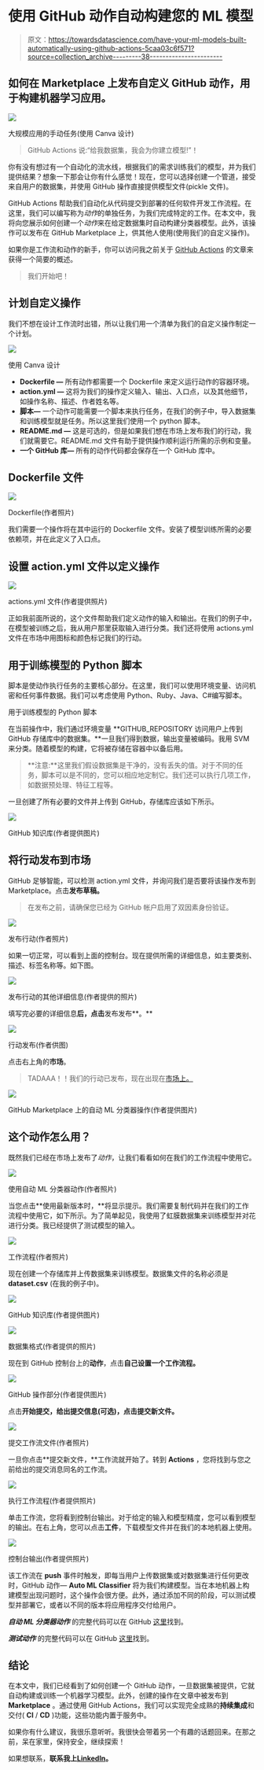 # 使用 GitHub 动作自动构建您的 ML 模型

> 原文：<https://towardsdatascience.com/have-your-ml-models-built-automatically-using-github-actions-5caa03c6f571?source=collection_archive---------38----------------------->

## 如何在 Marketplace 上发布自定义 GitHub 动作，用于构建机器学习应用。

![](img/fd96887acd1cef4a234b325e677e88e0.png)

大规模应用的手动任务(使用 Canva 设计)

> GitHub Actions 说:“给我数据集，我会为你建立模型!”！

你有没有想过有一个自动化的流水线，根据我们的需求训练我们的模型，并为我们提供结果？想象一下那会让你有什么感觉！现在，您可以选择创建一个管道，接受来自用户的数据集，并使用 GitHub 操作直接提供模型文件(pickle 文件)。

GitHub Actions 帮助我们自动化从代码提交到部署的任何软件开发工作流程。在这里，我们可以编写称为*动作*的单独任务，为我们完成特定的工作。在本文中，我将向您展示如何创建一个*动作*来在给定数据集时自动构建分类器模型。此外，该操作可以发布在 GitHub Marketplace 上，供其他人使用(使用我们的自定义操作)。

如果你是工作流和动作的新手，你可以访问我之前关于 [GitHub Actions](/github-actions-makes-one-click-to-deploy-feasible-for-ml-ci-cd-pipeline-61470ed3edbc) 的文章来获得一个简要的概述。

> 我们开始吧！

## 计划自定义操作

我们不想在设计工作流时出错，所以让我们用一个清单为我们的自定义操作制定一个计划。

![](img/a82480c54e200f018d60da85a24deadd.png)

使用 Canva 设计

*   **Dockerfile —** 所有动作都需要一个 Dockerfile 来定义运行动作的容器环境。
*   **action.yml —** 这将为我们的操作定义输入、输出、入口点，以及其他细节，如操作名称、描述、作者姓名等。
*   **脚本—** 一个动作可能需要一个脚本来执行任务，在我们的例子中，导入数据集和训练模型就是任务。所以这里我们使用一个 python 脚本。
*   **README.md —** 这是可选的，但是如果我们想在市场上发布我们的行动，我们就需要它。README.md 文件有助于提供操作顺利运行所需的示例和变量。
*   **一个 GitHub 库—** 所有的动作代码都会保存在一个 GitHub 库中。

## Dockerfile 文件

![](img/0ac4e8370ab94b928847da3a614e72e3.png)

Dockerfile(作者照片)

我们需要一个操作将在其中运行的 Dockerfile 文件。安装了模型训练所需的必要依赖项，并在此定义了入口点。

## 设置 action.yml 文件以定义操作

![](img/fb5cc1c7ae47f123430d4c6d3b161354.png)

actions.yml 文件(作者提供照片)

正如我前面所说的，这个文件帮助我们定义动作的输入和输出。在我们的例子中，在模型被训练之后，我从用户那里获取输入进行分类。我们还将使用 actions.yml 文件在市场中用图标和颜色标记我们的行动。

## 用于训练模型的 Python 脚本

脚本是使动作执行任务的主要核心部分。在这里，我们可以使用环境变量、访问机密和任何事件数据。我们可以考虑使用 Python、Ruby、Java、C#编写脚本。

用于训练模型的 Python 脚本

在当前操作中，我们通过环境变量 **GITHUB_REPOSITORY 访问用户上传到 GitHub 存储库中的数据集。**一旦我们得到数据，输出变量被编码。我用 SVM 来分类。随着模型的构建，它将被存储在容器中以备后用。

> **注意:**这里我们假设数据集是干净的，没有丢失的值。对于不同的任务，脚本可以是不同的，您可以相应地定制它。我们还可以执行几项工作，如数据预处理、特征工程等。

一旦创建了所有必要的文件并上传到 GitHub，存储库应该如下所示。

![](img/a76edbfb362113386ced40e4477f92d2.png)

GitHub 知识库(作者提供图片)

## 将行动发布到市场

GitHub 足够智能，可以检测 action.yml 文件，并询问我们是否要将该操作发布到 Marketplace。点击**发布草稿。**

> 在发布之前，请确保您已经为 GitHub 帐户启用了双因素身份验证。

![](img/5e5fe69ffd74b4b5abe3c9748726102d.png)

发布行动(作者照片)

如果一切正常，可以看到上面的控制台。现在提供所需的详细信息，如主要类别、描述、标签名称等。如下图。

![](img/43ee64e24c467f9a454076198ab5a544.png)

发布行动的其他详细信息(作者提供的照片)

填写完必要的详细信息**后，点击**发布发布**。**

![](img/e4850aefb334735d6a9880659a826c90.png)

行动发布(作者供图)

点击右上角的**市场**。

> TADAAA！！我们的行动已发布，现在出现在[市场上。](https://github.com/marketplace/actions/autom-ml-classifier-action)

![](img/9d0a3dbe7b83f6aacc5c4fa1100aeecc.png)

GitHub Marketplace 上的自动 ML 分类器操作(作者提供图片)

## 这个动作怎么用？

既然我们已经在市场上发布了*动作*，让我们看看如何在我们的工作流程中使用它。

![](img/2255de1887087f4c0de674a0919835c4.png)

使用自动 ML 分类器动作(作者照片)

当您点击**使用最新版本时，**将显示提示。我们需要复制代码并在我们的工作流程中使用它，如下所示。为了简单起见，我使用了虹膜数据集来训练模型并对花进行分类。我已经提供了测试模型的输入。

![](img/eb7fd65a7d25ee3caa7f520ca1c53915.png)

工作流程(作者照片)

现在创建一个存储库并上传数据集来训练模型。数据集文件的名称必须是 **dataset.csv** (在我的例子中)。

![](img/2ba0114090cc922640786983f0125d87.png)

GitHub 知识库(作者提供图片)

![](img/07d0c66364e1eb0442c105bbad63d414.png)

数据集格式(作者提供的照片)

现在到 GitHub 控制台上的**动作**，点击**自己设置一个工作流程。**

![](img/d8351cf27766e1d5206e04b7de79965a.png)

GitHub 操作部分(作者提供图片)

点击**开始提交，**给出提交信息(可选)，点击**提交新文件。**

![](img/d7d953dbdf4a798d3d33e4e4a6b8f451.png)

提交工作流文件(作者照片)

一旦你点击**提交新文件，**工作流就开始了。转到 **Actions** ，您将找到与您之前给出的提交消息同名的工作流。

![](img/5218e0363c2891fdd82f46187fcabb4a.png)

执行工作流程(作者提供照片)

单击工作流，您将看到控制台输出。对于给定的输入和模型精度，您可以看到模型的输出。在右上角，您可以点击**工件**，下载模型文件并在我们的本地机器上使用。

![](img/ffc982c5e3753b3bbe8301a8e8bcabaf.png)

控制台输出(作者提供照片)

该工作流在 **push** 事件时触发，即每当用户上传数据集或对数据集进行任何更改时，GitHub 动作— **Auto ML Classifier** 将为我们构建模型。当在本地机器上构建模型出现问题时，这个操作会很方便。此外，通过添加不同的阶段，可以测试模型并部署它，或者以不同的版本将应用程序交付给用户。

***自动 ML 分类器动作*** 的完整代码可以在 GitHub [这里](https://github.com/developers-cosmos/Auto-ML-Classifier)找到。

***测试动作*** 的完整代码可以在 GitHub [这里](https://github.com/RitheeshBaradwaj/Testing_GitHubAction)找到。

## 结论

在本文中，我们已经看到了如何创建一个 GitHub 动作，一旦数据集被提供，它就自动构建或训练一个机器学习模型。此外，创建的操作在文章中被发布到 **Marketplace** 。通过使用 GitHub Actions，我们可以实现完全成熟的**持续集成**和交付( **CI** / **CD** )功能，这些功能内置于服务中。

如果你有什么建议，我很乐意听听。我很快会带着另一个有趣的话题回来。在那之前，呆在家里，保持安全，继续探索！

如果想联系，**联系我上**[**LinkedIn**](https://www.linkedin.com/in/ritheesh-baradwaj-yellenki-8a6988173/)**。**